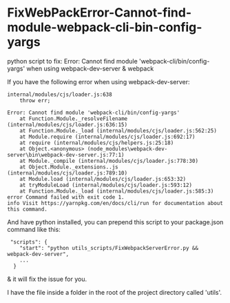 # FixWebPackError-Cannot-find-module-webpack-cli-bin-config-yargs
python script to fix: Error: Cannot find module 'webpack-cli/bin/config-yargs' when using webpack-dev-server &amp; webpack

If you have the following error when using webpack-dev-server:
```
internal/modules/cjs/loader.js:638
    throw err;

Error: Cannot find module 'webpack-cli/bin/config-yargs'
    at Function.Module._resolveFilename (internal/modules/cjs/loader.js:636:15)
    at Function.Module._load (internal/modules/cjs/loader.js:562:25)
    at Module.require (internal/modules/cjs/loader.js:692:17)
    at require (internal/modules/cjs/helpers.js:25:18)
    at Object.<anonymous> (node_modules\webpack-dev-server\bin\webpack-dev-server.js:77:1)
    at Module._compile (internal/modules/cjs/loader.js:778:30)
    at Object.Module._extensions..js (internal/modules/cjs/loader.js:789:10)
    at Module.load (internal/modules/cjs/loader.js:653:32)
    at tryModuleLoad (internal/modules/cjs/loader.js:593:12)
    at Function.Module._load (internal/modules/cjs/loader.js:585:3)
error Command failed with exit code 1.
info Visit https://yarnpkg.com/en/docs/cli/run for documentation about this command.
```

And have python installed, you can prepend this script to your package.json command like this:

```
 "scripts": {
    "start": "python utils_scripts/FixWebpackServerError.py && webpack-dev-server",
    ...
  }
```

& it will fix the issue for you.

I have the file inside a folder in the root of the project directory called 'utils'.
